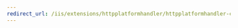 ```yaml
---
redirect_url: /iis/extensions/httpplatformhandler/httpplatformhandler-configuration-reference
---
```

